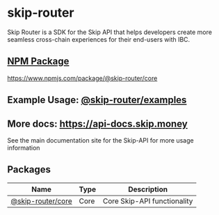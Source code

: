 # skip-router      

Skip Router is a SDK for the Skip API that helps developers create more seamless cross-chain experiences for their end-users with IBC.

## [NPM Package](https://www.npmjs.com/package/@skip-router/core) 

https://www.npmjs.com/package/@skip-router/core

## Example Usage: [@skip-router/examples](https://github.com/skip-mev/skip-router/tree/main/packages/examples) 

## More docs: https://api-docs.skip.money   

See the main documentation site for the Skip-API for more usage information

## Packages  

| Name                                                                                 | Type | Description                 |
| ------------------------------------------------------------------------------------ | ---- | --------------------------- |
| [@skip-router/core](https://github.com/skip-mev/skip-router/tree/main/packages/core) | Core | Core Skip-API functionality |
